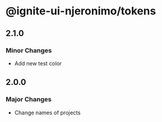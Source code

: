 # @ignite-ui-njeronimo/tokens

## 2.1.0

### Minor Changes

- Add new test color

## 2.0.0

### Major Changes

- Change names of projects
